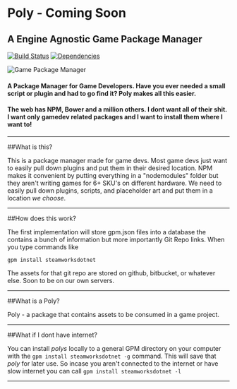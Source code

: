 # Poly - Coming Soon
## A Engine Agnostic Game Package Manager


[![Build Status](https://travis-ci.org/kinifi/poly-client.svg?branch=master)](https://travis-ci.org/kinifi/poly-client)
[![Dependencies](https://david-dm.org/kinifi/poly-client.svg)](https://david-dm.org/kinifi/poly-client.svg)

![Game Package Manager](http://i.imgur.com/dU0w44o.png)

#### A Package Manager for Game Developers. Have you ever needed a small script or plugin and had to go find it? Poly makes all this easier.
#### The web has NPM, Bower and a million others. I dont want all of their shit. I want only gamedev related packages and I want to install them where I want to!

---

##What is this?

This is a package manager made for game devs. Most game devs just want to easily pull down plugins and put them in their desired location. NPM makes it convenient by putting everything in a "nodemodules" folder but they aren't writing games for 6+ SKU's on different hardware. We need to easily pull down plugins, scripts, and placeholder art and put them in a location *we choose*.

---

##How does this work?

The first implementation will store gpm.json files into a database the contains a bunch of information but more importantly Git Repo links. When you type commands like

```
gpm install steamworksdotnet
```

The assets for that git repo are stored on github, bitbucket, or whatever else. Soon to be on our own servers.

---

##What is a Poly?

Poly - a package that contains assets to be consumed in a game project.

---

##What if I dont have internet?

You can install *polys* locally to a general GPM directory on your computer with the ```gpm install steamworksdotnet -g``` command. This will save that *poly* for later use. So incase you aren't connected to the internet or have slow internet you can call ```gpm install steamworksdotnet -l```

---

